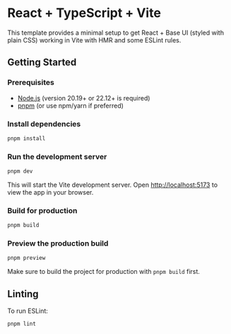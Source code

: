 # React + TypeScript + Vite

This template provides a minimal setup to get React + Base UI (styled with plain CSS) working in Vite with HMR and some ESLint rules.

## Getting Started

### Prerequisites

- [Node.js](https://nodejs.org/) (version 20.19+ or 22.12+ is required)
- [pnpm](https://pnpm.io/) (or use npm/yarn if preferred)

### Install dependencies

```bash
pnpm install
```

### Run the development server

```bash
pnpm dev
```

This will start the Vite development server. Open [http://localhost:5173](http://localhost:5173) to view the app in your browser.

### Build for production

```bash
pnpm build
```

### Preview the production build

```bash
pnpm preview
```

Make sure to build the project for production with `pnpm build` first.

## Linting

To run ESLint:

```bash
pnpm lint
```
